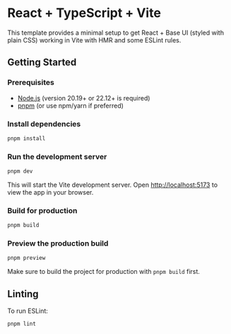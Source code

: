 # React + TypeScript + Vite

This template provides a minimal setup to get React + Base UI (styled with plain CSS) working in Vite with HMR and some ESLint rules.

## Getting Started

### Prerequisites

- [Node.js](https://nodejs.org/) (version 20.19+ or 22.12+ is required)
- [pnpm](https://pnpm.io/) (or use npm/yarn if preferred)

### Install dependencies

```bash
pnpm install
```

### Run the development server

```bash
pnpm dev
```

This will start the Vite development server. Open [http://localhost:5173](http://localhost:5173) to view the app in your browser.

### Build for production

```bash
pnpm build
```

### Preview the production build

```bash
pnpm preview
```

Make sure to build the project for production with `pnpm build` first.

## Linting

To run ESLint:

```bash
pnpm lint
```
